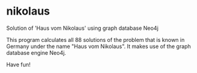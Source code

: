 # nikolaus
Solution of 'Haus vom Nikolaus' using graph database Neo4j

This program calculates all 88 solutions of the problem that is known in 
Germany under the name "Haus vom Nikolaus". It makes use of the 
graph database engine Neo4j.

Have fun!

